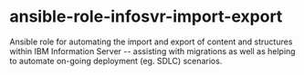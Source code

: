 # ansible-role-infosvr-import-export
Ansible role for automating the import and export of content and structures within IBM Information Server -- assisting with migrations as well as helping to automate on-going deployment (eg. SDLC) scenarios.
